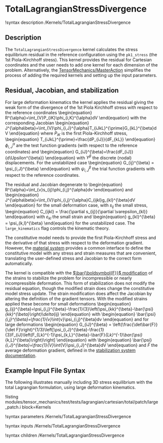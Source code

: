 # TotalLagrangianStressDivergence

!syntax description /Kernels/TotalLagrangianStressDivergence

## Description

The `TotalLagrangianStressDivergence` kernel calculates the stress equilibrium
residual in the reference configuration using the `pk1_stress` (the
1st Piola-Kirchhoff stress).  This kernel provides the residual
for Cartesian coordinates and the user needs to add one kernel
for each dimension of the problem.  Alternatively, the
[TensorMechanics/MasterAction](/Modules/TensorMechanics/Master/index.md)
simplifies the process of adding the required kernels and setting up the
input parameters.

## Residual, Jacobian, and stabilization

For large deformation kinematics the kernel applies the residual giving the weak
form of the divergence of the 1st Piola Kirchhoff stress with respect to the
reference coordinates
\begin{equation}
      R^{\alpha}=\int_{V}P_{iK}\phi_{i,K}^{\alpha}dV
\end{equation}
with the corresponding Jacobian
\begin{equation}
      J^{\alpha\beta}=\int_{V}\phi_{i,J}^{\alpha}T_{iJkL}^{\prime}G_{kL}^{\beta}dV
\end{equation}
where $P_{iK}$ is the first Piola-Kirchhoff stress,
\begin{equation}
      T_{iJkL}^{\prime}=\frac{dP_{iJ}}{dF_{kL}}
\end{equation}
$\phi_{i,J}^{\alpha}$ are the test function gradients (with respect to the reference
coordinates) and
\begin{equation}
      G_{iJ}^{\beta}=\frac{dF_{iJ}}{d\Upsilon^{\beta}}
\end{equation}
with $\Upsilon^\beta$ the discrete (nodal) displacements.
For the unstabilized case
\begin{equation}
     G_{ij}^{\beta} =  \psi_{i,J}^{\beta}
\end{equation}
with $\psi_{i,J}^{\beta}$ the trial function gradients with respect to the reference coordinates.

The residual and Jacobian degenerate to
\begin{equation}
      R^{\alpha}=\int_{v}s_{ij}\phi_{i,j}^{\alpha}dv
\end{equation}
and
\begin{equation}
      J^{\alpha\beta}=\int_{V}\phi_{i,j}^{\alpha}C_{ijkl}g_{kl}^{\beta}dV
\end{equation}
for the small deformation case, with $s_{ij}$ the small stress,
\begin{equation}
      C_{ijkl} = \frac{\partial s_{ij}}{\partial \varepsilon_{kl}}
\end{equation}
with $\varepsilon_{kl}$ the small strain and
\begin{equation}
      g_{kl}^{\beta} = \psi_{k,l}^{\beta}
\end{equation}
for the unstabilized case.
The `large_kinematics` flag controls the kinematic theory.

The constitutive model needs to provide the first Piola-Kirchhoff stress and the derivative of
that stress with respect to the deformation gradient.
However, the [material system](tensor_mechanics/NewMaterialSystem.md)
provides a common interface to define the constitutive model with any stress and strain
measures that are convenient, translating the user-defined stress and Jacobian to the correct
form automatically.

The kernel is compatible with the [$\bar{\boldsymbol{F}}$ modification](/tensor_mechanics/Stabilization.md) of the
strains to stabilize the problem for incompressible or nearly incompressible deformation.
This form of stabilization does not modify the residual equation, though the modified strain does change the constitutive
model stress update.
The strain modification does affect the Jacobian by altering the definition of the gradient tensors.  With the
modified strains applied these become for small deformations
\begin{equation}
      g_{ij}^{\beta}=\psi_{i,j}^{\beta}-\frac{1}{3}\left(\psi_{kk}^{\beta}-\bar{\psi}_{kk}^{\beta}\right)\delta_{ij}
\end{equation}
with
\begin{equation}
      \bar{\psi}_{i,j}^{\beta}=\frac{1}{v}\int_{v}\psi_{i,j}^{\beta}dv
\end{equation}
and for large deformations
\begin{equation}
     G_{iJ}^{\beta} = \left(\frac{\det\bar{F}}{\det F}\right)^{1/3}\left[\psi_{i,J}^{\beta}-\frac{1}{3}F_{iJ}\left(F_{Lk}^{-1}\psi_{k,L}^{\beta}-\bar{F}_{Lk}^{-1}\bar{\psi}_{k,L}^{\beta}\right)\right]
\end{equation}
with
\begin{equation}
    \bar{\psi}_{i,J}^{\beta}=\frac{1}{V}\int_{V}\psi_{i,J}^{\beta}dV
\end{equation}
and $\bar{F}$ the average deformation gradient, defined in the [stabilization system documentation](/tensor_mechanics/Stabilization.md).

## Example Input File Syntax

The following illustrates manually including 3D stress equilibrium with the total Lagrangian formulation, using
large deformation kinematics.

!listing modules/tensor_mechanics/test/tests/lagrangian/cartesian/total/patch/large_patch.i
         block=Kernels

!syntax parameters /Kernels/TotalLagrangianStressDivergence

!syntax inputs /Kernels/TotalLagrangianStressDivergence

!syntax children /Kernels/TotalLagrangianStressDivergence
